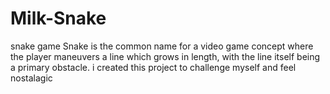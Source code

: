# Milk-Snake
 snake game
Snake is the common name for a video game concept where the player maneuvers a line which grows in length, with the line itself being a primary obstacle.
i created this project to challenge myself and feel nostalagic
